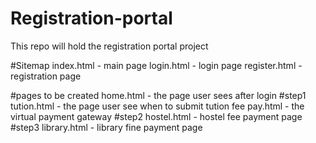 # Registration-portal
This repo will hold the registration portal project

#Sitemap
index.html - main page
login.html - login page
register.html - registration page

#pages to be created
home.html - the page user sees after login 
#step1
tution.html - the page user see when to submit tution fee
pay.html - the virtual payment gateway
#step2
hostel.html - hostel fee payment page
#step3
library.html - library fine payment page

